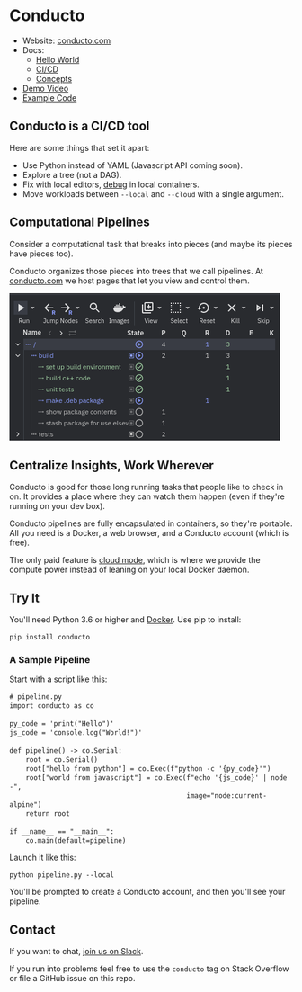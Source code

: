 # Conducto

- Website: [conducto.com](https://www.conducto.com)
- Docs:
  - [Hello World](https://www.conducto.com/docs/getting-started/hello-world)
  - [CI/CD](https://www.conducto.com/docs/cicd)
  - [Concepts](https://www.conducto.com/docs/bascs)
- [Demo Video](https://youtu.be/4h8hxCOnM-8)
- [Example Code](https://github.com/conducto/examples)

## Conducto is a CI/CD tool

Here are some things that set it apart:

- Use Python instead of YAML (Javascript API coming soon).
- Explore a tree (not a DAG).
- Fix with local editors, [debug](https://www.conducto.com/docs/basics/debugging#debugging-live-code) in local containers.
- Move workloads between `--local` and `--cloud` with a single argument.

## Computational Pipelines

Consider a computational task that breaks into pieces (and maybe its pieces have pieces too).

Conducto organizes those pieces into trees that we call pipelines.
At [conducto.com](https://conducto.com) we host pages that let you view and control them.

![Pipeline Screenshot](https://github.com/conducto/conducto/blob/main/tree_screenshot.png?raw=true)

## Centralize Insights, Work Wherever

Conducto is good for those long running tasks that people like to check in on.
It provides a place where they can watch them happen (even if they're running on your dev box).

Conducto pipelines are fully encapsulated in containers, so they're portable.
All you need is a Docker, a web browser, and a Conducto account (which is free).

The only paid feature is [cloud mode](https://www.conducto.com/docs/basics/local-vs-cloud), which is where we provide the compute power instead of leaning on your local Docker daemon.

## Try It

You'll need Python 3.6 or higher and [Docker](https://docs.docker.com/get-docker/).
Use pip to install:

    pip install conducto

### A Sample Pipeline

Start with a script like this:

    # pipeline.py
    import conducto as co

    py_code = 'print("Hello")'
    js_code = 'console.log("World!")'

    def pipeline() -> co.Serial:
        root = co.Serial()
        root["hello from python"] = co.Exec(f"python -c '{py_code}'")
        root["world from javascript"] = co.Exec(f"echo '{js_code}' | node -",
                                                image="node:current-alpine")
        return root

    if __name__ == "__main__":
        co.main(default=pipeline)

Launch it like this:

    python pipeline.py --local

You'll be prompted to create a Conducto account, and then you'll see your pipeline.

## Contact

If you want to chat, [join us on Slack](https://join.slack.com/t/conductohq/shared_invite/zt-co82g0up-5HiC6lptzhnhgyPGmKvA3Q).

If you run into problems feel free to use the `conducto` tag on Stack Overflow or file a GitHub issue on this repo.
